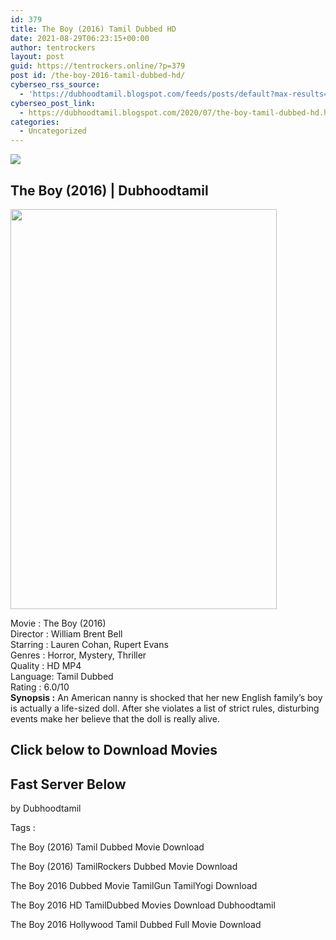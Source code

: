 ```yaml
---
id: 379
title: The Boy (2016) Tamil Dubbed HD
date: 2021-08-29T06:23:15+00:00
author: tentrockers
layout: post
guid: https://tentrockers.online/?p=379
post id: /the-boy-2016-tamil-dubbed-hd/
cyberseo_rss_source:
  - 'https://dubhoodtamil.blogspot.com/feeds/posts/default?max-results=150&start-index=151'
cyberseo_post_link:
  - https://dubhoodtamil.blogspot.com/2020/07/the-boy-tamil-dubbed-hd.html
categories:
  - Uncategorized
---
```

<div class="media_block">
  <img src="https://1.bp.blogspot.com/-DS-2eS1zvs8/Xv81RN7-9mI/AAAAAAAABoM/QR2vhR0A7fUpFEBUeMhpZfR87HqqzN5fwCNcBGAsYHQ/s72-c/81dd7292396ed6edf218e0bb9d354f8a.jpg" class="media_thumbnail" />
</div>

<div dir="ltr" trbidi="on" readability="22.602230483271">
  <h2>
    <span>The Boy (2016) | Dubhoodtamil</span>
  </h2>
  
  <div class="separator">
    <a href="https://1.bp.blogspot.com/-DS-2eS1zvs8/Xv81RN7-9mI/AAAAAAAABoM/QR2vhR0A7fUpFEBUeMhpZfR87HqqzN5fwCNcBGAsYHQ/s1600/81dd7292396ed6edf218e0bb9d354f8a.jpg" imageanchor="1"><img loading="lazy" border="0" data-original-height="1500" data-original-width="1000" height="640" src="https://1.bp.blogspot.com/-DS-2eS1zvs8/Xv81RN7-9mI/AAAAAAAABoM/QR2vhR0A7fUpFEBUeMhpZfR87HqqzN5fwCNcBGAsYHQ/s640/81dd7292396ed6edf218e0bb9d354f8a.jpg" width="426" /></a>
  </div>
  
  <p>
    Movie<span> </span>:<span> </span>The Boy (2016)<br />Director<span> </span>:<span> </span>William Brent Bell<br />Starring<span> </span>:<span> </span>Lauren Cohan, Rupert Evans<br />Genres<span> </span>:<span> </span>Horror, Mystery, Thriller<br />Quality<span> </span>:<span> </span>HD MP4<br />Language:<span> </span>Tamil Dubbed<br />Rating<span> </span>:<span> </span>6.0/10<br /><b>Synopsis :</b> An American nanny is shocked that her new English family&#8217;s boy is actually a life-sized doll. After she violates a list of strict rules, disturbing events make her believe that the doll is really alive.
  </p>
  
  <h2>
    <span>Click below to Download Movies</span>
  </h2>
  
  <h2>
    <span><b>Fast Server Below</b></span>
  </h2>
  
  <p>
    <span>by Dubhoodtamil</span>
  </p>
  
  <p>
    <span>Tags :</span>
  </p>
  
  <p>
    <span>The Boy (2016) Tamil Dubbed Movie Download</span>
  </p>
  
  <p>
    <span>The Boy (2016) TamilRockers Dubbed Movie Download</span>
  </p>
  
  <p>
    <span>The Boy 2016 Dubbed Movie TamilGun TamilYogi Download</span>
  </p>
  
  <p>
    <span>The Boy 2016 HD TamilDubbed Movies Download Dubhoodtamil</span>
  </p>
  
  <p>
    <span>The Boy 2016 Hollywood Tamil Dubbed Full Movie Download</span>
  </p>
  
  <p>
    </div>